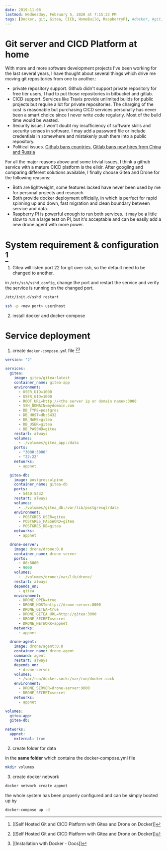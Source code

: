 ```yaml
---
date: 2019-11-08
lastmod: Wednesday, February 5, 2020 at 7:15:33 PM
tags: [Docker, git, Gitea, CICD, HomeBuild, RaspberryPI, #docker, #git, #cicd, #homebuild, #gitea, #raspberrypi]
---
```

# Git server and CICD Platform at home

With more and more software development projects I've been working for the last several years, I have thought about several things which drive me moving git repositories from one to another.:
* private repository support. Github didn't support private repository for free tier users, I had to put those repositories in bitbucket and gitlab.
* CICD support. Services like Travis provide unlimited builds for public projects but require a lot for private repositories. The charging of the cost is reasonable but purchasing CICD services personally has never been a smart choice since I never write code regularly. Most of the build time would be wasted.
* Security issue. I won't doubt my insufficiency of software skills and security senses in software. I may add a password file or include credentials in somewhere and mistakenly push them into a public repository.
* Political issues. [Github bans countries](https://techcrunch.com/2019/07/29/github-ban-sanctioned-countries/), [Gitlab bans new hires from China and Russia](https://www.theregister.co.uk/2019/11/04/gitlab_chinese_russian_support_staff_ban/)

For all the major reasons above and some trivial issues, I think a github service with a mature CICD platform is the elixir. After googling and comparing different solutions available, I finally choose Gitea and Drone for the following reasons:
* Both are lightweight, some features lacked have never been used by me for personal projects and research
* Both provide docker deployment officially, in which is perfect for rapid spinning up and down, fast migration and clean boundary between service and data.
* Raspberry PI is powerful enough to run both services. It may be a little slow to run a large test on PI, but it's acceptable and can be easily add a new drone agent with more power.


# System requirement & configuration [^37CE635261BD]

1. Gitea will listen port 22 for git over ssh, so the default need to be changed to another.

in `/etc/ssh/sshd_config`, change the port and restart the service and verify the service is running on the changed port.

```bash
/etc/init.d/sshd restart

ssh -p <new port> user@host
```

2. install docker and docker-compose

# Service deployment

1. create `docker-compose.yml` file [^37CE635261BD][^5CAEA4B438C8]

```yaml
version: "2"

services:
  gitea:
    image: gitea/gitea:latest
    container_name: gitea-app
    environment:
      - USER_UID=1000
      - USER_GID=1000
      - ROOT_URL=http://<the server ip or domain name>:3000
      - SSH_DOMAIN=mydomain.com
      - DB_TYPE=postgres
      - DB_HOST=db:5432
      - DB_NAME=gitea
      - DB_USER=gitea
      - DB_PASSWD=gitea
    restart: always
    volumes:
      - ./volumes/gitea_app:/data
    ports:
      - "3000:3000"
      - "22:22"
    networks:
      - appnet

  gitea-db:
    image: postgres:alpine
    container_name: gitea-db
    ports:
      - 5440:5432
    restart: always
    volumes:
      - ./volumes/gitea_db:/var/lib/postgresql/data
    environment:
      - POSTGRES_USER=gitea
      - POSTGRES_PASSWORD=gitea
      - POSTGRES_DB=gitea
    networks:
      - appnet

  drone-server:
    image: drone/drone:0.8
    container_name: drone-server
    ports:
      - 80:8000
      - 9000
    volumes:
      - ./volumes/drone:/var/lib/drone/
    restart: always
    depends_on:
      - gitea
    environment:
      - DRONE_OPEN=true
      - DRONE_HOST=http://drone-server:8000
      - DRONE_GITEA=true
      - DRONE_GITEA_URL=http://gitea:3000
      - DRONE_SECRET=secret
      - DRONE_NETWORK=appnet
    networks:
      - appnet

  drone-agent:
    image: drone/agent:0.8
    container_name: drone-agent
    command: agent
    restart: always
    depends_on:
      - drone-server
    volumes:
      - /var/run/docker.sock:/var/run/docker.sock
    environment:
      - DRONE_SERVER=drone-server:9000
      - DRONE_SECRET=secret
    networks:
      - appnet

volumes:
  gitea-app:
  gitea-db:

networks:
  appnet:
    external: true
```

2. create folder for data

in the **same folder** which contains the docker-compose.yml file

```bash
mkdir volumes
```

3. create docker network

```bash
docker network create appnet
```

the whole system has been properly configured and can be simply booted up by

```bash
docker-compose up -d
```

[^37CE635261BD]: [[Self Hosted Git and CICD Platform with Gitea and Drone on Docker]]

[^5CAEA4B438C8]: [[Installation with Docker - Docs]]